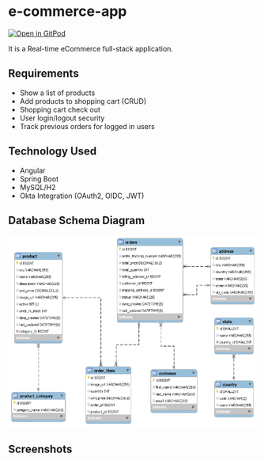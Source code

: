 # e-commerce-app

[![Open in GitPod](https://gitpod.io/button/open-in-gitpod.svg)](https://gitpod.io/from-referrer/)

It is a Real-time eCommerce full-stack application.

## Requirements
-   Show a list of products
-   Add products to shopping cart (CRUD)
-   Shopping cart check out
-   User login/logout security
-   Track previous orders for logged in users

## Technology Used
-   Angular
-   Spring Boot
-   MySQL/H2
-   Okta Integration (OAuth2, OIDC, JWT)

## Database Schema Diagram

!["Database Schema Diagram"](https://github.com/OmkarShivadekar/e-commerce-app/blob/master/document/Schema.png)

## Screenshots
